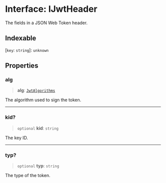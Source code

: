 # Interface: IJwtHeader

The fields in a JSON Web Token header.

## Indexable

 \[`key`: `string`\]: `unknown`

## Properties

### alg

> **alg**: [`JwtAlgorithms`](../type-aliases/JwtAlgorithms.md)

The algorithm used to sign the token.

***

### kid?

> `optional` **kid**: `string`

The key ID.

***

### typ?

> `optional` **typ**: `string`

The type of the token.
